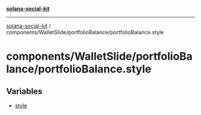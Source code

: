 [**solana-social-kit**](../../../../README.md)

***

[solana-social-kit](../../../../README.md) / components/WalletSlide/portfolioBalance/portfolioBalance.style

# components/WalletSlide/portfolioBalance/portfolioBalance.style

## Variables

- [style](variables/style.md)
